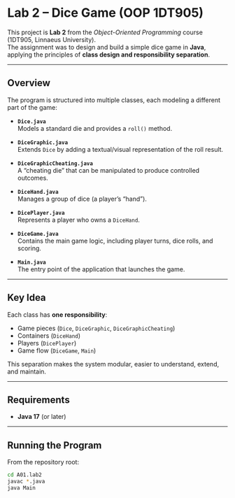  # Lab 2 – Dice Game (OOP 1DT905)

This project is **Lab 2** from the *Object-Oriented Programming* course (1DT905, Linnaeus University).  
The assignment was to design and build a simple dice game in **Java**, applying the principles of **class design and responsibility separation**.

---

## Overview
The program is structured into multiple classes, each modeling a different part of the game:

- **`Dice.java`**  
  Models a standard die and provides a `roll()` method.  

- **`DiceGraphic.java`**  
  Extends `Dice` by adding a textual/visual representation of the roll result.  

- **`DiceGraphicCheating.java`**  
  A “cheating die” that can be manipulated to produce controlled outcomes.  

- **`DiceHand.java`**  
  Manages a group of dice (a player’s “hand”).  

- **`DicePlayer.java`**  
  Represents a player who owns a `DiceHand`.  

- **`DiceGame.java`**  
  Contains the main game logic, including player turns, dice rolls, and scoring.  

- **`Main.java`**  
  The entry point of the application that launches the game.  

---

## Key Idea
Each class has **one responsibility**:  
- Game pieces (`Dice`, `DiceGraphic`, `DiceGraphicCheating`)  
- Containers (`DiceHand`)  
- Players (`DicePlayer`)  
- Game flow (`DiceGame`, `Main`)  

This separation makes the system modular, easier to understand, extend, and maintain.  

---
## Requirements
- **Java 17** (or later)  

---

## Running the Program
From the repository root:  
```bash
cd A01.lab2
javac *.java
java Main
